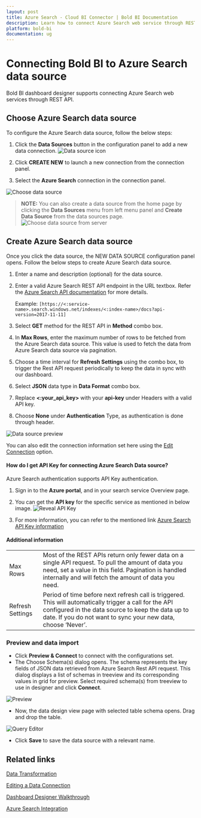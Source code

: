 ```yaml
---
layout: post
title: Azure Search - Cloud BI Connector | Bold BI Documentation
description: Learn how to connect Azure Search web service through REST API endpoint with cloud-hosted Bold BI and create data source for widget configuration.
platform: bold-bi
documentation: ug
---
```


# Connecting Bold BI to Azure Search data source

Bold BI dashboard designer supports connecting Azure Search web services through REST API.

## Choose Azure Search data source
To configure the Azure Search data source, follow the below steps:

1. Click the **Data Sources** button in the configuration panel to add a new data connection.
![Data source icon](/static/assets/working-with-datasource/data-connectors/images/common/DataSourcesIcon.png)

2. Click **CREATE NEW** to launch a new connection from the connection panel.
3. Select the **Azure Search** connection in the connection panel.

![Choose data source](/static/assets/working-with-datasource/data-connectors/images/Azuresearch/ChooseDS.png)

> **NOTE:**  You can also create a data source from the home page by clicking the **Data Sources** menu from left menu panel and **Create Data Source** from the data sources page.
     ![Choose data source from server](/static/assets/working-with-datasource/data-connectors/images/Azuresearch/ChooseDS_server.png)

## Create Azure Search data source
Once you click the data source, the NEW DATA SOURCE configuration panel opens. Follow the below steps to create Azure Search data source.
1. Enter a name and description (optional) for the data source.
2. Enter a valid Azure Search REST API endpoint in the URL textbox. Refer the [Azure Search API documentation](https://docs.microsoft.com/en-us/azure/search/search-get-started-postman) for more details.

     Example: `[https://<:service-name>.search.windows.net/indexes/<:index-name>/docs?api-version=2017-11-11]`

3. Select **GET** method for the REST API in **Method** combo box.
4. In **Max Rows**, enter the maximum number of rows to be fetched from the Azure Search data source. This value is used to fetch the data from Azure Search data source via pagination.
5. Choose a time interval for **Refresh Settings** using the combo box, to trigger the Rest API request periodically to keep the data in sync with our dashboard.  
6. Select **JSON** data type in **Data Format** combo box.
7. Replace **<:your_api_key>** with your **api-key** under Headers with a valid API key.
8. Choose **None** under **Authentication** Type, as authentication is done through header.

![Data source preview](/static/assets/working-with-datasource/data-connectors/images/Azuresearch/DataSourcesView.png)

You can also edit the connection information set here using the [Edit Connection](/working-with-data-source/editing-a-data-connection/) option.

#### How do I get API Key for connecting Azure Search Data source?

Azure Search authentication supports API Key authentication.

1. Sign in to the **Azure portal**, and in your search service Overview page.

2. You can get the **API key** for the specific service as mentioned in below image.
![Reveal API Key](/static/assets/working-with-datasource/data-connectors/images/Azuresearch/APIKey.png)
3. For more information, you can refer to the mentioned link [Azure Search API Key information](https://docs.microsoft.com/en-us/azure/search/search-security-api-keys)

#### Additional information
<table width="600">
<tr>
<td>
Max Rows
</td>
<td>
Most of the REST APIs return only fewer data on a single API request. To pull the amount of data you need, set a value in this field.  
Pagination is handled internally and will fetch the amount of data you need.
</td>
</tr>
<tr>
<td>
Refresh Settings
</td>
<td>
Period of time before next refresh call is triggered. This will automatically trigger a call for the API configured in the data source to keep the data up to date. If you do not want to sync your new data, choose ‘Never’.
</td>
</tr>
</table>

### Preview and data import
* Click **Preview & Connect** to connect with the configurations set.
* The Choose Schema(s) dialog opens. The schema represents the key fields of JSON data retrieved from Azure Search Rest API request. This dialog displays a list of schemas in treeview and its corresponding values in grid for preview. Select required schema(s) from treeview to use in designer and click **Connect**.

 ![Preview](/static/assets/working-with-datasource/data-connectors/images/common/Preview.png)

* Now, the data design view page with selected table schema opens. Drag and drop the table.
  
 ![Query Editor](/static/assets/working-with-datasource/data-connectors/images/common/QueryEditor.png)

* Click **Save** to save the data source with a relevant name.

## Related links

[Data Transformation](/working-with-data-source/transforming-data/joining-table/)

[Editing a Data Connection](/working-with-data-source/editing-a-data-connection/)   

[Dashboard Designer Walkthrough](/getting-started/creating-dashboard/)

[Azure Search Integration](https://www.boldbi.com/integrations/azure-search)